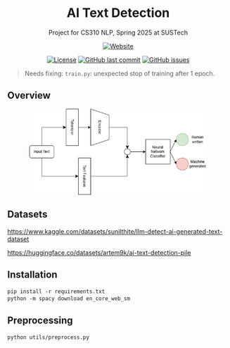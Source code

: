 <div align="center">
  <h1>AI Text Detection</h1>
  <p>Project for CS310 NLP, Spring 2025 at SUSTech</p>

[![Website](https://img.shields.io/website-up-down-green-red/http/shields.io.svg)](TODO)

[![License](https://img.shields.io/badge/License-MIT-blue.svg)](./LICENSE)
[![GitHub last commit](https://img.shields.io/github/last-commit/Charley-xiao/nlp-project)](https://github.com/Charley-xiao/nlp-project/commits/master)
[![GitHub issues](https://img.shields.io/github/issues/Charley-xiao/nlp-project)](https://github.com/Charley-xiao/nlp-project/issues)
</div>

> Needs fixing: `train.py`: unexpected stop of training after 1 epoch.

## Overview

<div align="center">
  <img src="./assets/workflow.png" alt="overview" width="80%">
</div>

## Datasets

https://www.kaggle.com/datasets/sunilthite/llm-detect-ai-generated-text-dataset

https://huggingface.co/datasets/artem9k/ai-text-detection-pile

## Installation

```
pip install -r requirements.txt
python -m spacy download en_core_web_sm
```

## Preprocessing

```
python utils/preprocess.py
```